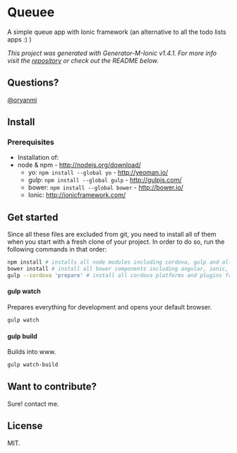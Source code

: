 # Queuee
A simple queue app with Ionic framework (an alternative to all the todo lists apps :) )

*This project was generated with Generator-M-Ionic v1.4.1. For more info visit the [repository](https://github.com/mwaylabs/generator-m-ionic) or check out the README below.*

## Questions?
[@oryanmi](http://www.twitter.com/oryanmi)

## Install
### Prerequisites
- Installation of:
- node & npm - http://nodejs.org/download/
  - yo: `npm install --global yo` - http://yeoman.io/
  - gulp: `npm install --global gulp` - http://gulpjs.com/
  - bower: `npm install --global bower` - http://bower.io/
  - Ionic: http://ionicframework.com/

## Get started
Since all these files are excluded from git, you need to install all of them when you start with a fresh clone of your project. In order to do so, run the following commands in that order:
```sh
npm install # installs all node modules including cordova, gulp and all that
bower install # install all bower components including angular, ionic, ng-cordova, ...
gulp --cordova 'prepare' # install all cordova platforms and plugins from the config.xml
```
#### gulp watch
Prepares everything for development and opens your default browser.
```sh
gulp watch
```
#### gulp build
Builds into www.
```sh
gulp watch-build
```

## Want to contribute?
Sure! contact me.

## License
MIT.
